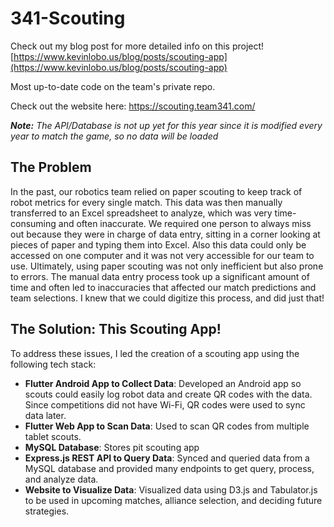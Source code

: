 # 341-Scouting

Check out my blog post for more detailed info on this project! [https://www.kevinlobo.us/blog/posts/scouting-app](https://www.kevinlobo.us/blog/posts/scouting-app)

Most up-to-date code on the team's private repo.

Check out the website here: https://scouting.team341.com/

***Note:** The API/Database is not up yet for this year since it is modified every year to match the game, so no data will be loaded* 

## The Problem
In the past, our robotics team relied on paper scouting to keep track of robot metrics for every single match. This data was then manually transferred to an Excel spreadsheet to analyze, which was very time-consuming and often inaccurate. We required one person to always miss out because they were in charge of data entry, sitting in a corner looking at pieces of paper and typing them into Excel. Also this data could only be accessed on one computer and it was not very accessible for our team to use. Ultimately, using paper scouting was not only inefficient but also prone to errors. The manual data entry process took up a significant amount of time and often led to inaccuracies that affected our match predictions and team selections. I knew that we could digitize this process, and did just that!

## The Solution: This Scouting App!
To address these issues, I led the creation of a scouting app using the following tech stack:
- **Flutter Android App to Collect Data**: Developed an Android app so scouts could easily log robot data and create QR codes with the data. Since competitions did not have Wi-Fi, QR codes were used to sync data later.
- **Flutter Web App to Scan Data**: Used to scan QR codes from multiple tablet scouts.
- **MySQL Database**: Stores pit scouting app 
- **Express.js REST API to Query Data**: Synced and queried data from a MySQL database and provided many endpoints to get query, process, and analyze data.
- **Website to Visualize Data**: Visualized data using D3.js and Tabulator.js to be used in upcoming matches, alliance selection, and deciding future strategies.
